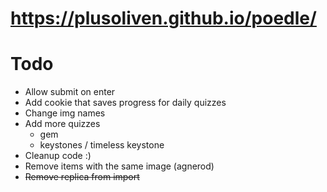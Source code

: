 # https://plusoliven.github.io/poedle/

# Todo
- Allow submit on enter
- Add cookie that saves progress for daily quizzes
- Change img names
- Add more quizzes 
  - gem
  - keystones / timeless keystone
- Cleanup code :)
- Remove items with the same image (agnerod)
- ~~Remove replica from import~~
